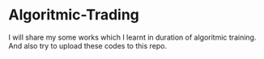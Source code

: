# Algoritmic-Trading
I will share my some works which I learnt in duration of algoritmic training. And also try to upload these codes to this repo.
